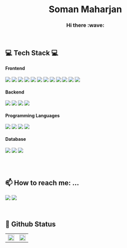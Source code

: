 <div align="center">
 <h1>
    Soman Maharjan
  </h1>
  <h3>
    Hi there :wave:  
  </h3>
  <br>
</div>

<h2> 💻 Tech Stack 💻 </h2>
  
<h4>Frontend</h4>
<p>
<img src="https://img.shields.io/badge/React-20232A?style=flat-square&logo=react&logoColor=61DAFB"/>
<img src="https://img.shields.io/badge/JavaScript-F7DF1E?style=flat-square&logo=javascript&logoColor=black"/>
<img src="https://img.shields.io/badge/TypeScript-007ACC?style=flat-square&logo=typescript&logoColor=white"/>
<img src="https://img.shields.io/badge/Redux-593D88?style=flat-square&logo=redux&logoColor=white"/>
<img src="https://img.shields.io/badge/React_Query-FF4154?style=flat-square&logo=react-query&logoColor=white"/>
<img src="https://img.shields.io/badge/React_Router-CA4245?style=flat-square&logo=react-router&logoColor=white"/>
<img src="https://img.shields.io/badge/Tailwind_CSS-38B2AC?style=flat-square&logo=tailwind-css&logoColor=white"/>
<img src="https://img.shields.io/badge/Sass-CC6699?style=flat-square&logo=sass&logoColor=white"/>
<img src="https://img.shields.io/badge/Bootstrap-563D7C?style=flat-square&logo=bootstrap&logoColor=white"/>
<img src="https://img.shields.io/badge/Material--UI-0081CB?style=flat-square&logo=material-ui&logoColor=white"/>
<img src="https://img.shields.io/badge/HTML5-E34F26?style=flat-square&logo=html5&logoColor=white"/>
<img src="https://img.shields.io/badge/CSS-239120?&style=flat-square&logo=css3&logoColor=white"/>
</p>

<h4>Backend</h4>
<p>
<img src="https://img.shields.io/badge/Laravel-FF2D20?style=flat-square&logo=laravel&logoColor=white"/>
<img src="https://img.shields.io/badge/PHP-777BB4?style=flat-square&logo=php&logoColor=white"/>
<img src="https://img.shields.io/badge/Wordpress-21759B?style=flat-square&logo=wordpress&logoColor=white"/>
<img src="https://img.shields.io/badge/Go-00ADD8?style=flat-square&logo=go&logoColor=white"/>
</p>

<h4>Programming Languages</h4>
<p>
<img src="https://img.shields.io/badge/C++-00599C?style=flat-square&logo=C%2B%2B&logoColor=white"/>
<img src="https://img.shields.io/badge/C-A8B9CC?style=flat-square&logo=C&logoColor=white"/>
<img src="https://img.shields.io/badge/Java-ED8B00?style=flat-square&logo=java&logoColor=white"/>
<img src="https://img.shields.io/badge/Python-14354C?style=flat-square&logo=python&logoColor=white"/>
</p>

<h4>Database</h4>
<p>
<img src="https://img.shields.io/badge/MySQL-00000F?style=flat-square&logo=mysql&logoColor=white"/>
<img src="https://img.shields.io/badge/Neo4j-018bff?style=flat-square&logo=neo4j&logoColor=white"/>
<img src="https://img.shields.io/badge/MongoDB-4EA94B?style=flat-square&logo=mongodb&logoColor=white"/>
</p>

<br><br>
<h2>📫 How to reach me: ...</h2>
<p>
<a href="mailto:maharjansoman@yahoo.com"><img src="https://img.shields.io/badge/Yahoo!-6001D2?style=flat-square&logo=Yahoo!&logoColor=white"/></a>
<a href="https://www.linkedin.com/in/soman-maharjan-3653021b8/"><img src="https://img.shields.io/badge/LinkedIn-0077B5?style=flat-square&logo=linkedin&logoColor=white"/></a>
</p>

<br>
<h2>📼 Github Status</h2>
<table><tr><td valign="top" width="50%">
<img src="https://github-readme-stats.vercel.app/api?username=soman-maharjan&show_icons=true&count_private=true&hide_border=true" align="center" style="width: 100%" />
</td><td valign="top" width="50%">
<img src="https://github-readme-stats.vercel.app/api/top-langs/?username=soman-maharjan&hide_border=true&layout=compact" align="center" style="width: 100%" />
</td></tr></table> 
</br> 
<!-- <img src=""/>
<img src=""/>
<img src=""/>
<img src=""/>
   -->
 
  
<!--     ![JavaScript](https://img.shields.io/badge/javascript-%23323330.svg?style=for-the-badge&logo=javascript&logoColor=%23F7DF1E) 
    ![Redux](https://img.shields.io/badge/redux-%23593d88.svg?style=for-the-badge&logo=redux&logoColor=white)  -->

<!--
**soman-maharjan/soman-maharjan** is a ✨ _special_ ✨ repository because its `README.md` (this file) appears on your GitHub profile.

Here are some ideas to get you started:

- 🔭 I’m currently working on ...
- 🌱 I’m currently learning ...
- 👯 I’m looking to collaborate on ...
- 🤔 I’m looking for help with ...
- 💬 Ask me about ...
- 📫 How to reach me: ...
- 😄 Pronouns: ...
- ⚡ Fun fact: ...
-->
